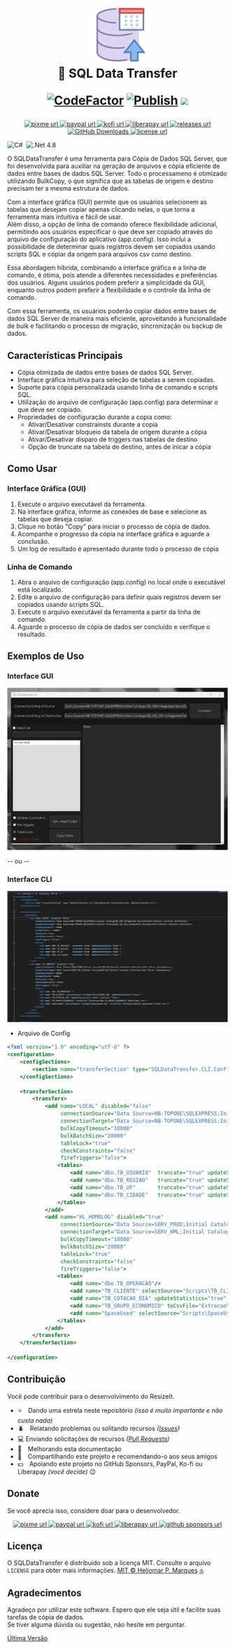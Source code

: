 <div id="top" align="center" style="text-align:center;">
<h1>
  <img src="icon.png" width="128" />
  <br>🎲 SQL Data Transfer

  [![CodeFactor](https://www.codefactor.io/repository/github/heliomarpm/sqldatatransfer/badge)](https://www.codefactor.io/repository/github/heliomarpm/sqldatatransfer)
  [![Publish](https://github.com/heliomarpm/SQLDataTransfer/actions/workflows/publish.yml/badge.svg)](https://github.com/heliomarpm/SQLDataTransfer)
  <a href="https://navto.me/heliomarpm" target="_blank"><img src="https://navto.me/assets/navigatetome-brand.png" width="32"/></a>
</h1>

<p>
  <!-- PixMe -->
  <a href="https://www.pixme.bio/heliomarpm" target="_blank" rel="noopener noreferrer">
    <img alt="pixme url" src="https://img.shields.io/badge/donate%20on-pixme-1C1E26?style=for-the-badge&labelColor=1C1E26&color=28f4f4"/>
  </a>
  <!-- PayPal -->
  <a href="https://bit.ly/paypal-udeler" target="_blank" rel="noopener noreferrer">
    <img alt="paypal url" src="https://img.shields.io/badge/paypal-1C1E26?style=for-the-badge&labelColor=1C1E26&color=0475fe"/>
  </a>
  <!-- Ko-fi -->
  <a href="https://ko-fi.com/heliomarpm" target="_blank" rel="noopener noreferrer">
    <img alt="kofi url" src="https://img.shields.io/badge/kofi-1C1E26?style=for-the-badge&labelColor=1C1E26&color=ff5f5f"/>
  </a>
  <!-- LiberaPay -->  
  <a href="https://liberapay.com/heliomarpm" target="_blank" rel="noopener noreferrer">
     <img alt="liberapay url" src="https://img.shields.io/badge/liberapay-1C1E26?style=for-the-badge&labelColor=1C1E26&color=f6c915"/>
  </a>
  <!-- Version -->
  <a href="https://github.com/heliomarpm/SQLDataTransfer/releases" target="_blank" rel="noopener noreferrer">
     <img alt="releases url" src="https://img.shields.io/github/v/release/heliomarpm/SQLDataTransfer?style=for-the-badge&labelColor=1C1E26&color=2ea043"/>
  </a>
  <!-- Downloads -->
  <a href="https://github.com/heliomarpm/SQLDataTransfer/releases" target="_blank" rel="noopener noreferrer">
    <img alt="GitHub Downloads" src="https://img.shields.io/github/downloads/heliomarpm/SQLDataTransfer/total?style=for-the-badge&labelColor=1C1E26&color=2ea043">
  </a>
  <!-- Issues -->
  <!-- <a href="https://github.com/heliomarpm/SQLDataTransfer/issues?q=is%3Aissue+is%3Aopen+sort%3Aupdated-desc" target="_blank">
    <img alt="GitHub issues" src="https://img.shields.io/github/issues/heliomarpm/SQLDataTransfer?style=for-the-badge&labelColor=1C1E26">
  </a> -->
  <!-- License -->
  <a href="https://github.com/heliomarpm/SQLDataTransfer/blob/master/LICENSE" target="_blank" rel="noopener noreferrer">
    <img alt="license url" src="https://img.shields.io/badge/license%20-MIT-1C1E26?style=for-the-badge&labelColor=1C1E26&color=61ffca"/>
  </a>
</p>
</div>

  ![C#](https://img.shields.io/badge/c%23-%23239120.svg?style=for-the-badge&logo=c-sharp&logoColor=white)
  &nbsp;![.Net 4.8](https://img.shields.io/badge/4.8-5C2D91?style=for-the-badge&logo=.net&logoColor=white)
  
O SQLDataTransfer é uma ferramenta para Cópia de Dados SQL Server, que foi desenvolvida para auxiliar na geração de arquivos e cópia eficiente de dados entre bases de dados SQL Server.
Todo o processameno é otimizado utilizando BulkCopy, o que significa que as tabelas de origem e destino precisam ter a mesma estrutura de dados.

Com a interface gráfica (GUI) permite que os usuários selecionem as tabelas que desejam copiar apenas clicando nelas, o que torna a ferramenta mais intuitiva e fácil de usar. \
Além disso, a opção de linha de comando oferece flexibilidade adicional, permitindo aos usuários especificar o que deve ser copiado através do arquivo de configuração do aplicativo (app.config). Isso inclui a possibilidade de determinar quais registros devem ser copiados usando scripts SQL e cópiar da origem para arquivos csv como destino.

Essa abordagem híbrida, combinando a interface gráfica e a linha de comando, é ótima, pois atende a diferentes necessidades e preferências dos usuários. Alguns usuários podem preferir a simplicidade da GUI, enquanto outros podem preferir a flexibilidade e o controle da linha de comando.

Com essa ferramenta, os usuários poderão copiar dados entre bases de dados SQL Server de maneira mais eficiente, aproveitando a funcionalidade de bulk e facilitando o processo de migração, sincronização ou backup de dados.

## Características Principais

* Cópia otimizada de dados entre bases de dados SQL Server.
* Interface gráfica intuitiva para seleção de tabelas a serem copiadas.
* Suporte para cópia personalizada usando linha de comando e scripts SQL.
* Utilização do arquivo de configuração (app.config) para determinar o que deve ser copiado.
* Propriedades de configuração durante a copia como:
  * Ativar/Desativar constrainsts durante a copia
  * Ativar/Desativar bloqueio da tabela de origem durante a cópia
  * Ativar/Desativar disparo de triggers nas tabelas de destino
  * Opção de truncate na tabela de destino, antes de inicar a cópia


## Como Usar

### Interface Gráfica (GUI)
1. Execute o arquivo executável da ferramenta.
2. Na interface gráfica, informe as conexões de base e selecione as tabelas que deseja copiar.
3. Clique no botão "Copy" para iniciar o processo de cópia de dados.
4. Acompanhe o progresso da cópia na interface gráfica e aguarde a conclusão.
5. Um log de resultado é apresentado durante todo o processo de cópia

### Linha de Comando
1. Abra o arquivo de configuração (app.config) no local onde o executável está localizado.
1. Edite o arquivo de configuração para definir quais registros devem ser copiados usando scripts SQL.
1. Execute o arquivo executável da ferramenta a partir da linha de comando.
1. Aguarde o processo de cópia de dados ser concluído e verifique o resultado.

## Exemplos de Uso

### Interface GUI

<img src="SQLDataTransfer_GUI.gif" alt="Interface GUI" />

-- ou --

### Interface CLI

<img src="SQLDataTransfer_CLI.gif" alt="Interface CI" />

* Arquivo de Config
```xml
<?xml version="1.0" encoding="utf-8" ?>
<configuration>
	<configSections>
		<section name="transferSection" type="SQLDataTransfer.CLI.Configuration.TransferSection, SQLDataTransfer.CLI"/>
	</configSections>

	<transferSection>
		<transfers>
			<add name="LOCAL" disabled="false"
				 connectionSource="Data Source=NB-TOPONE\SQLEXPRESS;Initial Catalog=DB_IDE;Integrated Security=SSPI;Persist Security Info=False;"
				 connectionTarget="Data Source=NB-TOPONE\SQLEXPRESS;Initial Catalog=DB_IDE_DEV;Integrated Security=SSPI;Persist Security Info=False;"
				 bulkCopyTimeout="18000"
				 bulkBatchSize="20000"
				 tableLock="true"
				 checkConstraints="false"
				 fireTriggers="false">
				<tables>
					<add name="dbo.TB_USUARIO"	truncate="true" updateStatistics="true"/>
					<add name="dbo.TB_REGIAO"	truncate="true" updateStatistics="true"/>
					<add name="dbo.TB_UF"		truncate="true" updateStatistics="true"/>
					<add name="dbo.TB_CIDADE"	truncate="true" updateStatistics="true"/>
				</tables>
			</add>
			<add name="HL_HOMOLOG" disabled="true"
				 connectionSource="Data Source=SERV_PROD;Initial Catalog=DB_CAS;Persist Security Info=True;User ID=sa; Password=sa;"
				 connectionTarget="Data Source=SERV_HML;Initial Catalog=DB_CAS;Persist Security Info=True;User ID=sa; Password=sa;"
				 bulkCopyTimeout="18000"
				 bulkBatchSize="20000"
				 tableLock="true"
				 checkConstraints="false"
				 fireTriggers="false">
				<tables>
					<add name="dbo.TB_OPERACAO"/>
					<add name="TB_CLIENTE" selectSource="Scripts\TB_CLIENTE.SQL" updateStatistics="true"/>
					<add name="TB_COTACAO_DIA" updateStatistics="true" truncate="true"/>
					<add name="TB_GRUPO_ECONOMICO" toCsvFile="Extracao\dbo.TB_GRUPO_ECONOMICO_{DateTime}.csv"/>
					<add name="SpaceUsed" selectSource="Scripts\SpaceUsed.sql" toCsvFile="Extracao\{Date}_SpaceUsed_{Time}.csv"/>
				</tables>
			</add>
		</transfers>
	</transferSection>

</configuration>
```

## Contribuição 

Você pode contribuir para o desenvolvimento do ResizeIt.

- :star: Dando uma estrela neste repositório _(isso é muito importante e não custa nada)_
- :beetle: Relatando problemas ou solitando recursos _([Issues](https://github.com/heliomarpm/SQLDataTransfer/issues))_
- :computer: Enviando solicitações de recursos _([Pull Requests](https://github.com/heliomarpm/SQLDataTransfer/pulls))_
- :page_facing_up: Melhorando esta documentação
- :rotating_light: Compartilhando este projeto e recomendando-o aos seus amigos
- :dollar: Apoiando este projeto no GitHub Sponsors, PayPal, Ko-fi ou Liberapay _(você decide)_ 😉

<!--
Obrigado, a todas as pessoas que já contribuiram com esse projeto

<a href="https://github.com/heliomarpm/SQLDataTransfer/graphs/contributors" target="_blank">
  <img src="https://contrib.rocks/image?repo=heliomarpm/SQLDataTransfer" />
</a>

###### Made with [contrib.rocks](https://contrib.rocks).
-->


## Donate

Se você aprecia isso, considere doar para o desenvolvedor.

<p align="center">
  <!-- PixMe -->
  <a href="https://www.pixme.bio/heliomarpm" target="_blank" rel="noopener noreferrer">
    <img alt="pixme url" src="https://img.shields.io/badge/donate%20on-pixme-1C1E26?style=for-the-badge&labelColor=1C1E26&color=28f4f4"/>
  </a>
  <!-- PayPal -->
  <a href="https://bit.ly/paypal-udeler" target="_blank" rel="noopener noreferrer">
    <img alt="paypal url" src="https://img.shields.io/badge/paypal-1C1E26?style=for-the-badge&labelColor=1C1E26&color=0475fe"/>
  </a>
  <!-- Ko-fi -->
  <a href="https://ko-fi.com/heliomarpm" target="_blank" rel="noopener noreferrer">
    <img alt="kofi url" src="https://img.shields.io/badge/kofi-1C1E26?style=for-the-badge&labelColor=1C1E26&color=ff5f5f"/>
  </a>
  <!-- LiberaPay -->  
  <a href="https://liberapay.com/heliomarpm" target="_blank" rel="noopener noreferrer">
     <img alt="liberapay url" src="https://img.shields.io/badge/liberapay-1C1E26?style=for-the-badge&labelColor=1C1E26&color=f6c915"/>
  </a>  
  <!-- GitHub Sponsors -->
  <a href="https://github.com/sponsors/heliomarpm" target="_blank" rel="noopener noreferrer">
    <img alt="github sponsors url" src="https://img.shields.io/badge/GitHub%20-Sponsor-1C1E26?style=for-the-badge&labelColor=1C1E26&color=db61a2"/>
  </a>
</p>


## Licença

O SQLDataTransfer é distribuído sob a licença MIT. Consulte o arquivo `LICENSE` para obter mais informações.
[MIT © Heliomar P. Marques](https://github.com/heliomarpm/SQLDataTransfer/blob/main/LICENSE) <a href="#top">🔝</a>


## Agradecimentos
Agradeço por utilizar este software. Espero que ele seja útil e facilite suas tarefas de cópia de dados. \
Se tiver alguma dúvida ou sugestão, não hesite em perguntar.

[Última Versão](https://github.com/heliomarpm/SQLDataTransfer/releases/latest)
